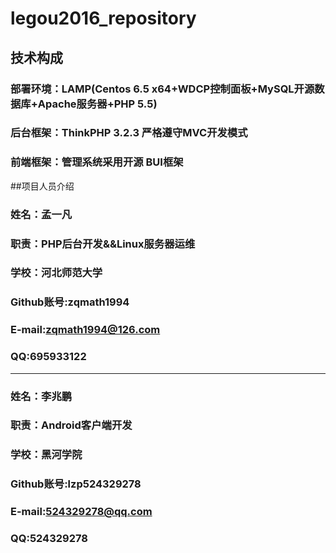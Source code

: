 # legou2016_repository

## 技术构成
### 部署环境：LAMP(Centos 6.5 x64+WDCP控制面板+MySQL开源数据库+Apache服务器+PHP 5.5)
### 后台框架：ThinkPHP 3.2.3 严格遵守MVC开发模式
### 前端框架：管理系统采用开源 BUI框架

##项目人员介绍

### 姓名：孟一凡
### 职责：PHP后台开发&&Linux服务器运维
### 学校：河北师范大学
### Github账号:zqmath1994
### E-mail:zqmath1994@126.com
### QQ:695933122

---

### 姓名：李兆鹏
### 职责：Android客户端开发
### 学校：黑河学院
### Github账号:lzp524329278
### E-mail:524329278@qq.com
### QQ:524329278